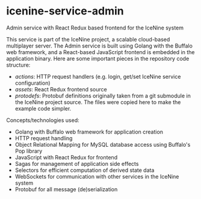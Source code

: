 # icenine-service-admin
Admin service with React Redux based frontend for the IceNine system

This service is part of the IceNine project, a scalable cloud-based multiplayer server. The Admin service is built using Golang with the Buffalo web framework, and a React-based JavaScript frontend is embedded in the application binary. Here are some important pieces in the repository code structure:
- *actions*: HTTP request handlers (e.g. login, get/set IceNine service configuration)
- *assets*: React Redux frontend source
- *protodefs*: Protobuf definitions originally taken from a git submodule in the IceNine project source. The files were copied here to make the example code simpler.

Concepts/technologies used:
- Golang with Buffalo web framework for application creation
 - HTTP request handling
 - Object Relational Mapping for MySQL database access using Buffalo's Pop library
- JavaScript with React Redux for frontend
 - Sagas for management of application side effects
 - Selectors for efficient computation of derived state data 
 - WebSockets for communication with other services in the IceNine system
- Protobuf for all message (de)serialization
